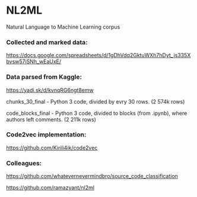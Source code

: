 # NL2ML
Natural Language to Machine Learning corpus

### Collected and marked data:
https://docs.google.com/spreadsheets/d/1gDhVdq2GktuWXh7hDyt_js335Xbvsw57iSNh_wEaUxE/

### Data parsed from Kaggle:
https://yadi.sk/d/kvnqRG6ngt8emw

chunks_30_final - Python 3 code, divided by evry 30 rows. (2 574k rows) 

code_blocks_final - Python 3 code, divided to blocks (from .ipynb), where authors left comments. (2 211k rows)


### Code2vec implementation:

https://github.com/Kirili4ik/code2vec


### Colleagues:

https://github.com/whatevernevermindbro/source_code_classification

https://github.com/ramazyant/nl2ml
